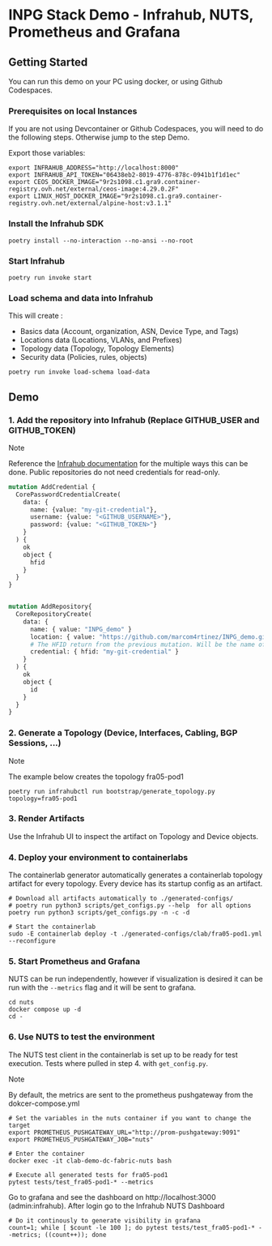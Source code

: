 # INPG Stack Demo - Infrahub, NUTS, Prometheus and Grafana

## Getting Started
You can run this demo on your PC using docker, or using Github Codespaces.

### Prerequisites on local Instances

If you are not using Devcontainer or Github Codespaces, you will need to do the following steps. Otherwise jump to the step Demo.

Export those variables:

```shell
export INFRAHUB_ADDRESS="http://localhost:8000"
export INFRAHUB_API_TOKEN="06438eb2-8019-4776-878c-0941b1f1d1ec"
export CEOS_DOCKER_IMAGE="9r2s1098.c1.gra9.container-registry.ovh.net/external/ceos-image:4.29.0.2F"
export LINUX_HOST_DOCKER_IMAGE="9r2s1098.c1.gra9.container-registry.ovh.net/external/alpine-host:v3.1.1"
```

### Install the Infrahub SDK

```shell
poetry install --no-interaction --no-ansi --no-root
```

### Start Infrahub

```shell
poetry run invoke start
```

### Load schema and data into Infrahub

This will create :

- Basics data (Account, organization, ASN, Device Type, and Tags)
- Locations data (Locations, VLANs, and Prefixes)
- Topology data (Topology, Topology Elements)
- Security data (Policies, rules, objects)

```shell
poetry run invoke load-schema load-data
```

## Demo

### 1. Add the repository into Infrahub (Replace GITHUB_USER and GITHUB_TOKEN)

> [!NOTE]
> Reference the [Infrahub documentation](https://docs.infrahub.app/guides/repository) for the multiple ways this can be done.
> Public repositories do not need credentials for read-only.

```graphql
mutation AddCredential {
  CorePasswordCredentialCreate(
    data: {
      name: {value: "my-git-credential"},
      username: {value: "<GITHUB_USERNAME>"},
      password: {value: "<GITHUB_TOKEN>"}
    }
  ) {
    ok
    object {
      hfid
    }
  }
}


mutation AddRepository{
  CoreRepositoryCreate(
    data: {
      name: { value: "INPG_demo" }
      location: { value: "https://github.com/marcom4rtinez/INPG_demo.git" }
      # The HFID return from the previous mutation. Will be the name of the credentials
      credential: { hfid: "my-git-credential" }
    }
  ) {
    ok
    object {
      id
    }
  }
}
```

### 2. Generate a Topology (Device, Interfaces, Cabling, BGP Sessions, ...)


> [!NOTE]
> The example below creates the topology fra05-pod1

```shell
poetry run infrahubctl run bootstrap/generate_topology.py topology=fra05-pod1
```


### 3. Render Artifacts

Use the Infrahub UI to inspect the artifact on Topology and Device objects.


### 4. Deploy your environment to containerlabs

The containerlab generator automatically generates a containerlab topology artifact for every topology. Every device has its startup config as an artifact.

```shell
# Download all artifacts automatically to ./generated-configs/
# poetry run python3 scripts/get_configs.py --help  for all options
poetry run python3 scripts/get_configs.py -n -c -d

# Start the containerlab
sudo -E containerlab deploy -t ./generated-configs/clab/fra05-pod1.yml --reconfigure
```

### 5. Start Prometheus and Grafana

NUTS can be run independently, however if visualization is desired it can be run with the `--metrics` flag and it will be sent to grafana.

```shell
cd nuts
docker compose up -d
cd -
```

### 6. Use NUTS to test the environment

The NUTS test client in the containerlab is set up to be ready for test execution. Tests where pulled in step 4. with `get_config.py`.

> [!NOTE]
> By default, the metrics are sent to the prometheus pushgateway from the dokcer-compose.yml
> ```shell
> # Set the variables in the nuts container if you want to change the target
> export PROMETHEUS_PUSHGATEWAY_URL="http://prom-pushgateway:9091"
> export PROMETHEUS_PUSHGATEWAY_JOB="nuts"
> ```

```shell
# Enter the container
docker exec -it clab-demo-dc-fabric-nuts bash

# Execute all generated tests for fra05-pod1
pytest tests/test_fra05-pod1-* --metrics
```

Go to grafana and see the dashboard on http://localhost:3000 (admin:infrahub). After login go to the Infrahub NUTS Dashboard

```shell
# Do it continously to generate visibility in grafana
count=1; while [ $count -le 100 ]; do pytest tests/test_fra05-pod1-* --metrics; ((count++)); done
```
